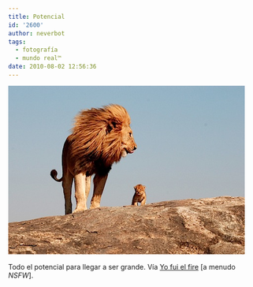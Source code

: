 ```yaml
---
title: Potencial
id: '2600'
author: neverbot
tags:
  - fotografía
  - mundo real™
date: 2010-08-02 12:56:36
---
```


![201008021255.jpg](./potencial/201008021255.jpg)

Todo el potencial para llegar a ser grande. Vía [Yo fui el fire](http://guillermolo.tumblr.com/post/730755773/jiji-egoismo-anneyhall-big-lion-little) \[a menudo _NSFW_\].
